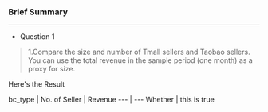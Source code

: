 ### Brief Summary
---
* Question 1

>1.Compare the size and number of Tmall sellers and Taobao sellers. You can use the total revenue in the sample period (one month) as a proxy for size. 

Here's the Result

 bc_type | No. of Seller | Revenue
 --- | ---
 Whether | this is true


 




